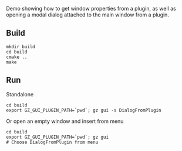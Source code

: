 Demo showing how to get window properties from a plugin, as well as opening
a modal dialog attached to the main window from a plugin.

## Build

    mkdir build
    cd build
    cmake ..
    make

## Run

Standalone

    cd build
    export GZ_GUI_PLUGIN_PATH=`pwd`; gz gui -s DialogFromPlugin

Or open an empty window and insert from menu

    cd build
    export GZ_GUI_PLUGIN_PATH=`pwd`; gz gui
    # Choose DialogFromPlugin from menu
